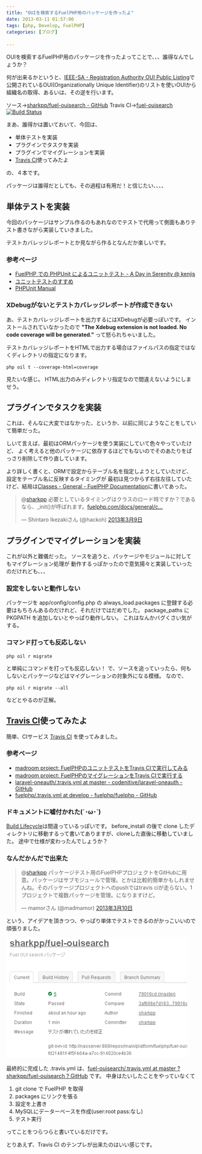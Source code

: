 ```yaml
---
title: "OUIを検索するFuelPHP用のパッケージを作ったよ"
date: 2013-03-11 01:57:00
tags: [php, Develop, FuelPHP]
categories: [ブログ]

---
```


OUIを検索するFuelPHP用のパッケージを作ったよってことで、、、誰得なんでしょうか？

何が出来るかというと、[IEEE-SA - Registration Authority OUI Public Listing][1]で 公開されているOUI(Organizationally Unique Identifier)のリストを使いOUIから組織名の取得、あるいは、その逆を行います。

 [1]: http://standards.ieee.org/develop/regauth/oui/public.html

ソース→[sharkpp/fuel-ouisearch - GitHub][2] Travis CI→[fuel-ouisearch][3] [![Build Status][4]][3]

 [2]: https://github.com/sharkpp/fuel-ouisearch
 [3]: https://travis-ci.org/sharkpp/fuel-ouisearch
 [4]: https://travis-ci.org/sharkpp/fuel-ouisearch.png?branch=master

まあ、誰得かは置いておいて、今回は、

  * 単体テストを実装
  * プラグインでタスクを実装
  * プラグインでマイグレーションを実装
  * [Travis CI][5]使ってみたよ

 [5]: https://travis-ci.org/

の、４本です。

パッケージは誰得だとしても、その過程は有用だ！と信じたい、、、、

## 単体テストを実装

今回のパッケージはサンプル作るのもあれなのでテストで代用って側面もありテスト書きながら実装していきました。

テストカバレッジレポートとか見ながら作るとなんだか楽しいです。

### 参考ページ

  * [FuelPHP での PHPUnit によるユニットテスト - A Day in Serenity @ kenjis][6]
  * [ユニットテストのすすめ][7]
  * [PHPUnit Manual][8]

 [6]: http://d.hatena.ne.jp/Kenji_s/20111110/1320922825
 [7]: http://ounziw.com/2012/12/06/phpunit/
 [8]: http://www.phpunit.de/manual/3.8/ja/index.html

### XDebugがないとテストカバレッジレポートが作成できない

あ、テストカバレッジレポートを出力するにはXDebugが必要っぽいです。 インストールされていなかったので **"The Xdebug extension is not loaded. No code coverage will be generated."** って怒られちゃいました。

テストカバレッジレポートをHTMLで出力する場合はファイルパスの指定ではなくディレクトリの指定になります。

    php oil t --coverage-html=coverage
    

見たいな感じ。 HTML出力のみディレクトリ指定なので間違えないようにしませう。

## プラグインでタスクを実装

これは、そんなに大変ではなかった、というか、以前に同じようなことをしていて簡単だった。

しいて言えば、最初はORMパッケージを使う実装にしていて色々やっていたけど、 よく考えると他のパッケージに依存するほどでもないのでそのあたりをばっさり削除して作り直しています。

より詳しく書くと、ORMで設定からテーブル名を指定しようとしていたけど、設定をテーブル名に反映するタイミングが 最初は見つからず右往左往していたけど、結局は[Classes - General - FuelPHP Documentation][9]に書いてあった。

 [9]: http://fuelphp.com/docs/general/classes.html

<blockquote class="twitter-tweet" data-conversation="none" lang="ja"><p>
@<a href="https://twitter.com/sharkpp">sharkpp</a> 必要としているタイミングはクラスのロード時ですか？であるなら、_init()が呼ばれます。<a href="http://t.co/PSGMSXIzTH" title="http://fuelphp.com/docs/general/classes.html#/init_method">fuelphp.com/docs/general/c…</a>
</p>&mdash; Shintaro Ikezakiさん (@hackoh) 
<a href="https://twitter.com/hackoh/status/310210084334612480">2013年3月9日</a>
</blockquote>

## プラグインでマイグレーションを実装

これが以外と難儀だった。 ソースを追うと、パッケージやモジュールに対してもマイグレーション処理が 動作するっぽかったので意気揚々と実装していったのだけれども、、、

### 設定をしないと動作しない

パッケージを app/config/config.php の always_load.packages に登録する必要はもちろんあるのだけれど、それだけではだめでした。 package_paths に PKGPATH を追加しないとやっぱり動作しない。 これはなんかバグくさい気がする。

### コマンド打っても反応しない

    php oil r migrate
    

と単純にコマンドを打っても反応しない！ で、ソースを追っていったら、何もしないとパッケージなどはマイグレーションの対象外になる模様。 なので、

    php oil r migrate --all
    

などとやるのが正解。

## [Travis CI][5]使ってみたよ

簡単、CIサービス [Travis CI][5] を使ってみました。

### 参考ページ

  * [madroom project: FuelPHPのユニットテストをTravis CIで実行してみる][10]
  * [madroom project: FuelPHPのマイグレーションをTravis CIで実行する][11]
  * [laravel-oneauth/.travis.yml at master - codenitive/laravel-oneauth - GitHub][12]
  * [fuelphp/.travis.yml at develop - fuelphp/fuelphp - GitHub][13]

 [10]: http://madroom-project.blogspot.jp/2013/01/fuelphptravis-ci.html
 [11]: http://madroom-project.blogspot.jp/2013/01/fuelphptravis.html
 [12]: https://github.com/codenitive/laravel-oneauth/blob/master/.travis.yml
 [13]: https://github.com/fuelphp/fuelphp/blob/develop/.travis.yml

### ドキュメントに嘘付かれた(´･ω･\`)

[Build Lifecycle][14]は間違っているっぽいです。 before_install の後で clone したディレクトリに移動するって書いてありますが、cloneした直後に移動していました。 途中で仕様が変わったんでしょうか？

 [14]: http://about.travis-ci.org/docs/user/build-configuration/#Build-Lifecycle

### なんだかんだで出来た

<blockquote class="twitter-tweet" lang="ja"><p>
@<a href="https://twitter.com/sharkpp">sharkpp</a> パッケージテスト用のFuelPHPプロジェクトをGitHubに用意。パッケージはサブモジュールで管理。とかは比較的簡単かもしれませんね。そのパッケージプロジェクトへのpushではtravis ciが走らない。1プロジェクトで複数パッケージを管理。になりますけど。
</p>&mdash; mamorさん (@madmamor) 
<a href="https://twitter.com/madmamor/status/310629656120397824">2013年3月10日</a>
</blockquote>

という、アイデアを頂きつつ、やっぱり単体でテストできるのがかっこいいので頑張りました。

[![Travis CI][15]][16]

 [15]: /images/2013_0311_ouisearch_travisci_s.png
 [16]: /images/2013_0311_ouisearch_travisci.png

最終的に完成した .travis.yml は、[fuel-ouisearch/.travis.yml at master ? sharkpp/fuel-ouisearch ? GitHub][17] です。 中身はたいしたことをやっていなくて

 [17]: https://github.com/sharkpp/fuel-ouisearch/blob/master/.travis.yml

  1. git clone で FuelPHP を取得
  2. packages にリンクを張る
  3. 設定を上書き
  4. MySQLにデーターベースを作成(user:root pass:なし)
  5. テスト実行

ってことをつらつらと書いているだけです。

とりあえず、Travis CI のテンプレが出来たのはいい感じです。
